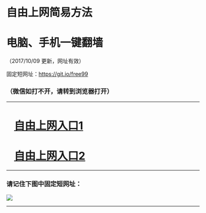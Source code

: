 ﻿# 自由上网简易方法

# 电脑、手机一键翻墙

（2017/10/09 更新，网址有效）

固定短网址：https://git.io/free99

### （微信如打不开，请转到浏览器打开）


***





# &nbsp;&nbsp; <a href="http://ft304485978.fwq-tz-1001.info/fwqtz01.html?t=100900112535 " target="_blank">自由上网入口1</a>
# &nbsp;&nbsp; <a href="http://ft2567513993.fwq-tz-1002.info/fwqtz02.html?t=100900125922 " target="_blank">自由上网入口2</a>
***

### 请记住下图中固定短网址：

<img src="https://s3-us-west-2.amazonaws.com/fwq-1001/yjfq-20170905okok.png" /> 


***

